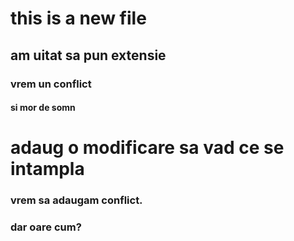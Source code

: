 # this is a new file

## am uitat sa pun extensie

### vrem un conflict
#### si mor de somn
# adaug o modificare sa vad ce se intampla
### vrem sa adaugam conflict. 
### dar oare cum?
